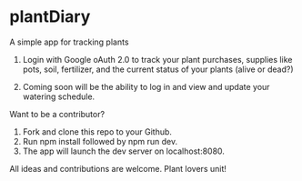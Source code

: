 # plantDiary
A simple app for tracking plants

1. Login with Google oAuth 2.0 to track your plant purchases, supplies like pots, soil, fertilizer, and the current status of your plants (alive or dead?)

2. Coming soon will be the ability to log in and view and update your watering schedule.

Want to be a contributor? 

1. Fork and clone this repo to your Github.
2. Run npm install followed by npm run dev.
3. The app will launch the dev server on localhost:8080. 

All ideas and contributions are welcome. Plant lovers unit!